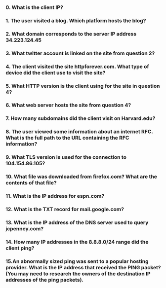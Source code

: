### 0. What is the client IP? 

### 1. The user visited a blog. Which platform hosts the blog? 
### 2. What domain corresponds to the server IP address 34.223.124.45
### 3. What twitter account is linked on the site from question 2?
### 4. The client visited the site httpforever.com. What type of device did the client use to visit the site?
### 5. What HTTP version is the client using for the site in question 4?
### 6. What web server hosts the site from question 4?
### 7. How many subdomains did the client visit on Harvard.edu? 
### 8. The user viewed some information about an internet RFC. What is the full path to the URL containing the RFC information?
### 9. What TLS version is used for the connection to 104.154.86.105?
### 10. What file was downloaded from firefox.com? What are the contents of that file?
### 11. What is the IP address for espn.com?
### 12. What is the TXT record for mail.google.com?
### 13. What is the IP address of the DNS server used to query jcpenney.com?
### 14. How many IP addresses in the 8.8.8.0/24 range did the client ping?
### 15.An abnormally sized ping was sent to a popular hosting provider. What is the IP address that received the PING packet? (You may need to research the owners of the destination IP addresses of the ping packets).